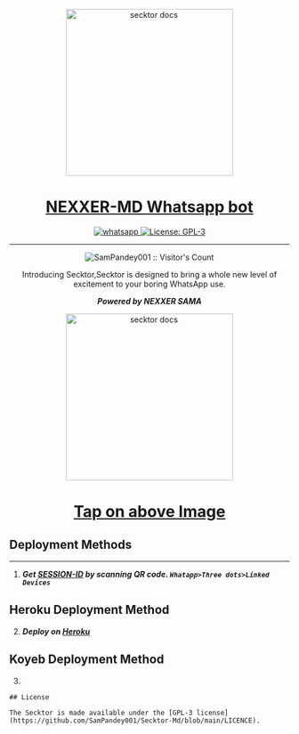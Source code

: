   <p align="center">  
  <a href="https://secktoruserbot.onrender.com/">
    <img alt="secktor docs" height="300" src="">
    <h1 align="center">NEXXER-MD Whatsapp bot</h1>
  </a>
</p>
   
<p align="center">

  <a aria-label="Join our chats" href="https://chat.whatsapp.com/DF3fnIHbFxWEY3bqUAf7Is" target="_blank">
    <img alt="whatsapp" src="https://img.shields.io/badge/Join Group-25D366?style=for-the-badge&logo=whatsapp&logoColor=white" />
  </a>
 
  <a aria-label="Nexxer-MD is free to use" href="https://github.com/Nexxer777/NEXXER-MD/blob/main/LICENCE" target="_blank">
    <img alt="License: GPL-3" src="https://badges.frapsoft.com/os/gpl/gpl.png?v=103)](https://opensource.org/licenses/GPL-3.0/" target="_blank" />
  </a>
</p>

 
---

<p align="center"><img src="https://profile-counter.glitch.me/{SamPandey001}/count.svg" alt="SamPandey001 :: Visitor's Count" /></p>

  <p align="center"> Introducing Secktor,Secktor is designed to bring a whole new level of excitement to your boring WhatsApp use. </p>
 
 ***<p align="center"> Powered by NEXXER SAMA </p>***
 
   <p align="center">  
  <a href="https://instagram.com/som_nath_bhakt?utm_source=qr&igshid=YzU1NGVlODEzOA%3D%3D">
    <img alt="secktor docs" height="300" src="https://wallpapercave.com/uwp/uwp3880188.jpeg">
    <h1 align="center">Tap on above Image</h1>
  </a>
</p>
 

## Deployment Methods
---
1. ***Get [SESSION-ID](https://replit.com/@SIGMA-Zubi/SIGMA-MD-QR?v=1) by scanning QR code. `Whatapp>Three dots>Linked Devices`***

## Heroku Deployment Method
2.  ***Deploy on [Heroku]([https://dashboard.heroku.com/new?template=https://github.com/Nexxer01/SIGMA-MD]())***
## Koyeb Deployment Method

3. 

```
## License

The Secktor is made available under the [GPL-3 license](https://github.com/SamPandey001/Secktor-Md/blob/main/LICENCE). 
